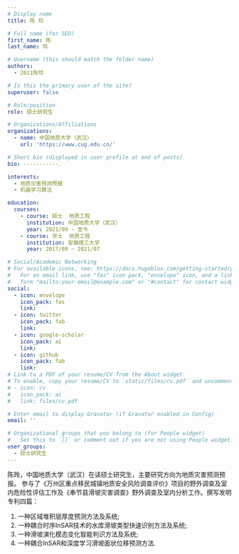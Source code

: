 ```yaml
---
# Display name
title: 陈 玲

# Full name (for SEO)
first_name: 陈
last_name: 玲

# Username (this should match the folder name)
authors:
  - 2021陈玲

# Is this the primary user of the site?
superuser: false

# Role/position
role: 硕士研究生

# Organizations/Affiliations
organizations:
  - name: 中国地质大学（武汉）
    url: 'https://www.cug.edu.cn/'

# Short bio (displayed in user profile at end of posts)
bio: -----------.

interests:
  - 地质灾害预测预报
  - 机器学习算法

education:
  courses:
    - course: 硕士  地质工程
      institution: 中国地质大学（武汉）
      year: 2021/09 ~ 至今
    - course: 学士  地质工程
      institution: 安徽理工大学
      year: 2017/09 ~ 2021/07

# Social/Academic Networking
# For available icons, see: https://docs.hugoblox.com/getting-started/page-builder/#icons
#   For an email link, use "fas" icon pack, "envelope" icon, and a link in the
#   form "mailto:your-email@example.com" or "#contact" for contact widget.
social:
  - icon: envelope
    icon_pack: fas
    link: 
  - icon: twitter
    icon_pack: fab
    link: 
  - icon: google-scholar
    icon_pack: ai
    link: 
  - icon: github
    icon_pack: fab
    link: 
# Link to a PDF of your resume/CV from the About widget.
# To enable, copy your resume/CV to `static/files/cv.pdf` and uncomment the lines below.
# - icon: cv
#   icon_pack: ai
#   link: files/cv.pdf

# Enter email to display Gravatar (if Gravatar enabled in Config)
email: ''

# Organizational groups that you belong to (for People widget)
#   Set this to `[]` or comment out if you are not using People widget.
user_groups:
  - 硕士研究生
---
```


陈玲，中国地质大学（武汉）在读硕士研究生，主要研究方向为地质灾害预测预报。
参与了《万州区重点移民城镇地质安全风险调查评价》项目的野外调查及室内危险性评估工作及《奉节县滑坡灾害调查》野外调查及室内分析工作。撰写发明专利四篇：
1. 一种区域堆积层厚度预测方法及系统;
2. 一种耦合时序InSAR技术的水库滑坡类型快速识别方法及系统;
3. 一种滑坡演化模态变化智能判识方法及系统;
4. 一种耦合InSAR和深度学习滑坡面状位移预测方法.
